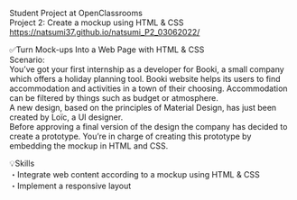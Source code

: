 Student Project at OpenClassrooms<br>
Project 2: Create a mockup using HTML & CSS<br>
https://natsumi37.github.io/natsumi_P2_03062022/

✅Turn Mock-ups Into a Web Page with HTML & CSS<br>
Scenario:<br>
You’ve got your first internship as a developer for Booki, a small company which offers a holiday planning tool. Booki website helps its users to find accommodation and activities in a town of their choosing. Accommodation can be filtered by things such as budget or atmosphere.<br>
A new design, based on the principles of Material Design, has just been created by Loïc, a UI designer.<br>
Before approving a final version of the design the company has decided to create a prototype. You’re in charge of creating this prototype by embedding the mockup in HTML and CSS.

💡Skills<br>
・Integrate web content according to a mockup using HTML & CSS<br>
・Implement a responsive layout